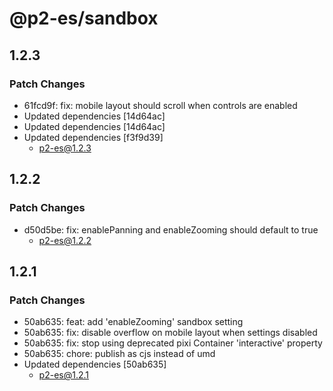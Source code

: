 # @p2-es/sandbox

## 1.2.3

### Patch Changes

- 61fcd9f: fix: mobile layout should scroll when controls are enabled
- Updated dependencies [14d64ac]
- Updated dependencies [14d64ac]
- Updated dependencies [f3f9d39]
  - p2-es@1.2.3

## 1.2.2

### Patch Changes

- d50d5be: fix: enablePanning and enableZooming should default to true
  - p2-es@1.2.2

## 1.2.1

### Patch Changes

- 50ab635: feat: add 'enableZooming' sandbox setting
- 50ab635: fix: disable overflow on mobile layout when settings disabled
- 50ab635: fix: stop using deprecated pixi Container 'interactive' property
- 50ab635: chore: publish as cjs instead of umd
- Updated dependencies [50ab635]
  - p2-es@1.2.1
